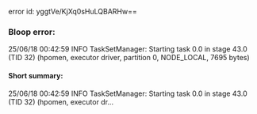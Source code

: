 error id: yggtVe/KjXq0sHuLQBARHw==
### Bloop error:

25/06/18 00:42:59 INFO TaskSetManager: Starting task 0.0 in stage 43.0 (TID 32) (hpomen, executor driver, partition 0, NODE_LOCAL, 7695 bytes)
#### Short summary: 

25/06/18 00:42:59 INFO TaskSetManager: Starting task 0.0 in stage 43.0 (TID 32) (hpomen, executor dr...